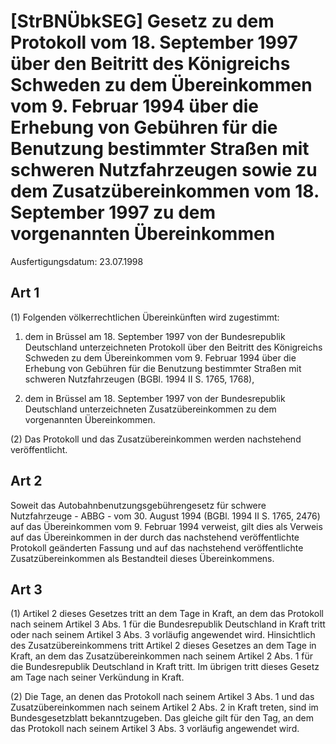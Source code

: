 # [StrBNÜbkSEG] Gesetz zu dem Protokoll vom 18. September 1997 über den Beitritt des Königreichs Schweden zu dem Übereinkommen vom 9. Februar 1994 über die Erhebung von Gebühren für die Benutzung bestimmter Straßen mit schweren Nutzfahrzeugen sowie zu dem Zusatzübereinkommen vom 18. September 1997 zu dem vorgenannten Übereinkommen

Ausfertigungsdatum: 23.07.1998

 

## Art 1

(1) Folgenden völkerrechtlichen Übereinkünften wird zugestimmt:

1. dem in Brüssel am 18. September 1997 von der Bundesrepublik Deutschland unterzeichneten Protokoll über den Beitritt des Königreichs Schweden zu dem Übereinkommen vom 9. Februar 1994 über die Erhebung von Gebühren für die Benutzung bestimmter Straßen mit schweren Nutzfahrzeugen (BGBl. 1994 II S. 1765, 1768),

2. dem in Brüssel am 18. September 1997 von der Bundesrepublik Deutschland unterzeichneten Zusatzübereinkommen zu dem vorgenannten Übereinkommen.

(2) Das Protokoll und das Zusatzübereinkommen werden nachstehend veröffentlicht.


## Art 2

Soweit das Autobahnbenutzungsgebührengesetz für schwere Nutzfahrzeuge - ABBG - vom 30. August 1994 (BGBl. 1994 II S. 1765, 2476) auf das Übereinkommen vom 9. Februar 1994 verweist, gilt dies als Verweis auf das Übereinkommen in der durch das nachstehend veröffentlichte Protokoll geänderten Fassung und auf das nachstehend veröffentlichte Zusatzübereinkommen als Bestandteil dieses Übereinkommens.


## Art 3

(1) Artikel 2 dieses Gesetzes tritt an dem Tage in Kraft, an dem das Protokoll nach seinem Artikel 3 Abs. 1 für die Bundesrepublik Deutschland in Kraft tritt oder nach seinem Artikel 3 Abs. 3 vorläufig angewendet wird. Hinsichtlich des Zusatzübereinkommens tritt Artikel 2 dieses Gesetzes an dem Tage in Kraft, an dem das Zusatzübereinkommen nach seinem Artikel 2 Abs. 1 für die Bundesrepublik Deutschland in Kraft tritt. Im übrigen tritt dieses Gesetz am Tage nach seiner Verkündung in Kraft.

(2) Die Tage, an denen das Protokoll nach seinem Artikel 3 Abs. 1 und das Zusatzübereinkommen nach seinem Artikel 2 Abs. 2 in Kraft treten, sind im Bundesgesetzblatt bekanntzugeben. Das gleiche gilt für den Tag, an dem das Protokoll nach seinem Artikel 3 Abs. 3 vorläufig angewendet wird.
